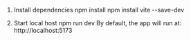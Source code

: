 1. Install dependencies
npm install
npm install vite --save-dev

2. Start local host
npm run dev
By default, the app will run at: http://localhost:5173

